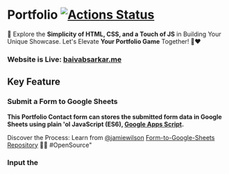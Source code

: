 # Portfolio [![Actions Status](https://github.com/cfgnunes/numerical-methods-python/workflows/build/badge.svg)](https://github.com/ThisIs-Developer/Portfolio)
🚀 Explore the **Simplicity of HTML, CSS, and a Touch of JS** in Building Your Unique Showcase. Let's Elevate **Your Portfolio Game** Together! 💼❤️
### Website is Live: [baivabsarkar.me](https://baivabsarkar.netlify.app)
## Key Feature
### Submit a Form to Google Sheets

**This Portfolio Contact form can stores the submitted form data in Google Sheets using plain 'ol JavaScript (ES6), [Google Apps Script](https://www.google.com/script/start/).**

Discover the Process: Learn from [@jamiewilson](https://github.com/jamiewilson) [Form-to-Google-Sheets Repository](https://github.com/jamiewilson/form-to-google-sheets/tree/master) 📝🔗 #OpenSource"
### Input the <SCRIPT> in `index.html`:
```js
<script>
        const scriptURL = 'https://script.google.com/macros/s/AKfycbzwGkCv4dbdFpYjSYbThchpqYSgudoYmK_KtdmS6RkK-vyFqgPCKwxicx0xdmTErDjM/exec'
        const form = document.forms['submit-to-google-sheet']
        const msg = document.getElementById("msg")
        const waitMsg = document.getElementById("wait-msg")
        form.addEventListener('submit', e => {
            e.preventDefault();
            waitMsg.innerHTML = "Please wait...";
            fetch(scriptURL, { method: 'POST', body: new FormData(form) })
                .then(response => {
                    waitMsg.innerHTML = "";
                    msg.innerHTML = "Message sent successfully";
                    setTimeout(function () {
                        msg.innerHTML = "";
                    }, 5000);
                    form.reset();
                })
                .catch(error => {
                    waitMsg.innerHTML = "";
                    console.error('Error!', error.message);
                });
        });
</script>
```
## Layout of Contact form
![Screenshot 2023-08-08 135921](https://github.com/ThisIs-Developer/Portfolio/assets/109382325/146c609a-9141-46b4-8f12-9591d80f9add)
## After clicking the "Submit" buttom.
### "Please wait..."
![Screenshot (47)](https://github.com/ThisIs-Developer/Portfolio/assets/109382325/c9c2f094-cd90-4a15-a38c-a398d7a2aa76)

## After sending Message.
### "Message sent successfully"
![Screenshot (495)](https://github.com/ThisIs-Developer/Portfolio/assets/109382325/1a4f6710-d88e-4f76-8ef2-2fb391479683)

![screencapture-baivabsarkar-me-2023-08-08-13_48_17](https://github.com/ThisIs-Developer/Portfolio/assets/109382325/e7cb5fd5-5be0-4ded-966a-4eea793623f4)


